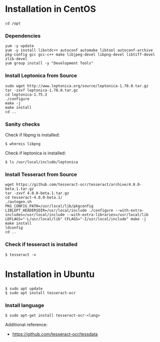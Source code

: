 # Installation in CentOS

### 
```
cd /opt
```

### Dependencies
```
yum -y update
yum -y install libstdc++ autoconf automake libtool autoconf-archive pkg-config gcc gcc-c++ make libjpeg-devel libpng-devel libtiff-devel zlib-devel
yum group install -y "Development Tools"
```

### Install Leptonica from Source
```
sudo wget http://www.leptonica.org/source/leptonica-1.78.0.tar.gz
tar -zxvf leptonica-1.78.0.tar.gz
cd leptonica-1.75.3
./configure
make -j
make install
cd ..
```

### Sanity checks
Check if libpng is installed: 
```
$ whereis libpng
```
Check if leptonica is installed: 
```
$ ls /usr/local/include/leptonica
```


### Install Tesseract from Source
```
wget https://github.com/tesseract-ocr/tesseract/archive/4.0.0-beta.1.tar.gz
tar -zxvf 4.0.0-beta.1.tar.gz
cd tesseract-4.0.0-beta.1/
./autogen.sh
PKG_CONFIG_PATH=/usr/local/lib/pkgconfig LIBLEPT_HEADERSDIR=/usr/local/include ./configure --with-extra-includes=/usr/local/include --with-extra-libraries=/usr/local/lib
LDFLAGS="-L/usr/local/lib" CFLAGS="-I/usr/local/include" make -j
make install
ldconfig
cd ..
```


### Check if tesseract is installed
```
$ tesseract -v
```


# Installation in Ubuntu

### 
```
$ sudo apt update
$ sudo apt install tesseract-ocr
```

### Install language
```
$ sudo apt-get install tesseract-ocr-<lang>
```

Additional reference:
- https://github.com/tesseract-ocr/tessdata
